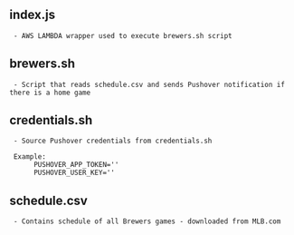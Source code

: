 ## index.js                                                        
     - AWS LAMBDA wrapper used to execute brewers.sh script           
## brewers.sh                                                        
     - Script that reads schedule.csv and sends Pushover notification if there is a home game                           
## credentials.sh                                                    
     - Source Pushover credentials from credentials.sh
     
     Example:
          PUSHOVER_APP_TOKEN=''
          PUSHOVER_USER_KEY=''
## schedule.csv                                                      
     - Contains schedule of all Brewers games - downloaded from MLB.com 

